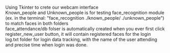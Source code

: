 Using Tkinter to crete our webcam interface<br/>Known_people and Unknown_people is for testing face_recognition module (ex. in the terminal: "face_recognition ./known_people/ ./unknown_people") to match faces in both folders<br/>face_attendance/db folser is automatically created when you ever first click register_new_user button, it will contain registered faces for the login<br/>log.txt folder for login data tracking, with the name of the user attending and precise time when login was done.
